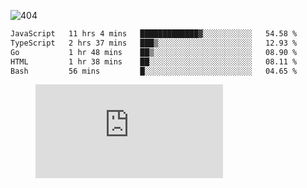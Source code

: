 ![404](https://user-images.githubusercontent.com/378023/89412096-6f759d80-d761-11ea-8c57-84b30ef3f2b1.png)
<!--START_SECTION:waka-->

```txt
JavaScript   11 hrs 4 mins   █████████████▓░░░░░░░░░░░   54.58 %
TypeScript   2 hrs 37 mins   ███▒░░░░░░░░░░░░░░░░░░░░░   12.93 %
Go           1 hr 48 mins    ██▒░░░░░░░░░░░░░░░░░░░░░░   08.90 %
HTML         1 hr 38 mins    ██░░░░░░░░░░░░░░░░░░░░░░░   08.11 %
Bash         56 mins         █░░░░░░░░░░░░░░░░░░░░░░░░   04.65 %
```

<!--END_SECTION:waka-->
<figure><embed src="https://wakatime.com/share/@018b853e-267a-435d-a858-33e2b098b9d7/f3c3aa68-553a-4373-a9f9-2d456f62f780.svg"></embed></figure>
